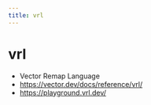 ```yaml
---
title: vrl
---
```


# vrl

- Vector Remap Language
- https://vector.dev/docs/reference/vrl/
- https://playground.vrl.dev/

